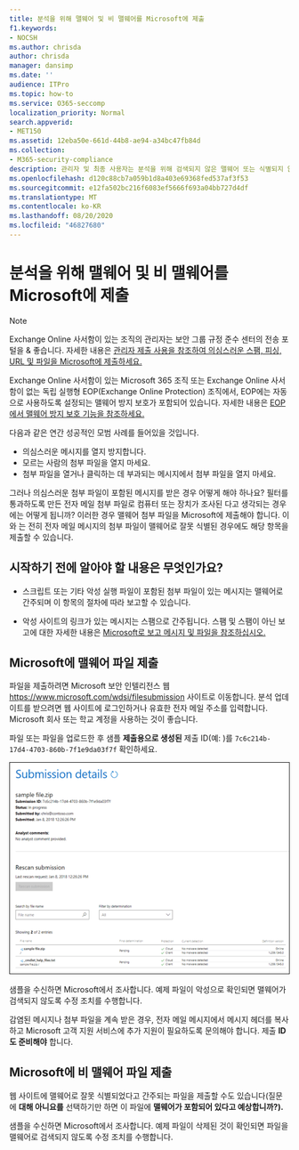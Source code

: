 ```yaml
---
title: 분석을 위해 맬웨어 및 비 맬웨어를 Microsoft에 제출
f1.keywords:
- NOCSH
ms.author: chrisda
author: chrisda
manager: dansimp
ms.date: ''
audience: ITPro
ms.topic: how-to
ms.service: O365-seccomp
localization_priority: Normal
search.appverid:
- MET150
ms.assetid: 12eba50e-661d-44b8-ae94-a34bc47fb84d
ms.collection:
- M365-security-compliance
description: 관리자 및 최종 사용자는 분석을 위해 검색되지 않은 맬웨어 또는 식별되지 않은 맬웨어 첨부 파일을 Microsoft에 제출하는 방법에 대해 알고 있습니다.
ms.openlocfilehash: d120c88cb7a059b1d8a403e69368fed537af3f53
ms.sourcegitcommit: e12fa502bc216f6083ef5666f693a04bb727d4df
ms.translationtype: MT
ms.contentlocale: ko-KR
ms.lasthandoff: 08/20/2020
ms.locfileid: "46827680"
---
```

# <a name="submit-malware-and-non-malware-to-microsoft-for-analysis"></a>분석을 위해 맬웨어 및 비 맬웨어를 Microsoft에 제출

> [!NOTE]
> Exchange Online 사서함이 있는 조직의 관리자는 보안 그룹 규정 준수 센터의 전송 포털을 & 좋습니다. 자세한 내용은 [관리자 제출 사용을 참조하여 의심스러운 스팸, 피싱, URL 및 파일을 Microsoft에 제출하세요.](admin-submission.md)

Exchange Online 사서함이 있는 Microsoft 365 조직 또는 Exchange Online 사서함이 없는 독립 실행형 EOP(Exchange Online Protection) 조직에서, EOP에는 자동으로 사용하도록 설정되는 맬웨어 방지 보호가 포함되어 있습니다. 자세한 내용은 [EOP에서 맬웨어 방지 보호 기능을 참조하세요.](anti-malware-protection.md)

다음과 같은 연간 성공적인 모범 사례를 들어있을 것입니다.

- 의심스러운 메시지를 열지 방지합니다.
- 모르는 사람의 첨부 파일을 열지 마세요.
- 첨부 파일을 열거나 클릭하는 데 부과되는 메시지에서 첨부 파일을 열지 마세요.

그러나 의심스러운 첨부 파일이 포함된 메시지를 받은 경우 어떻게 해야 하나요? 필터를 통과하도록 만든 전자 메일 첨부 파일로 컴퓨터 또는 장치가 조사된 다고 생각되는 경우에는 어떻게 됩니까? 이러한 경우 맬웨어 첨부 파일을 Microsoft에 제출해야 합니다. 이와 는 전히 전자 메일 메시지의 첨부 파일이 맬웨어로 잘못 식별된 경우에도 해당 항목을 제출할 수 있습니다.

## <a name="what-do-you-need-to-know-before-you-begin"></a>시작하기 전에 알아야 할 내용은 무엇인가요?

- 스크립트 또는 기타 악성 실행 파일이 포함된 첨부 파일이 있는 메시지는 맬웨어로 간주되며 이 항목의 절차에 따라 보고할 수 있습니다.

- 악성 사이트의 링크가 있는 메시지는 스팸으로 간주됩니다. 스팸 및 스팸이 아닌 보고에 대한 자세한 내용은 [Microsoft로 보고 메시지 및 파일을 참조하십시오.](report-junk-email-messages-to-microsoft.md)

## <a name="submit-malware-files-to-microsoft"></a>Microsoft에 맬웨어 파일 제출

파일을 제출하려면 Microsoft 보안 인텔리전스 웹 <https://www.microsoft.com/wdsi/filesubmission> 사이트로 이동합니다. 분석 업데이트를 받으려면 웹 사이트에 로그인하거나 유효한 전자 메일 주소를 입력합니다. Microsoft 회사 또는 학교 계정을 사용하는 것이 좋습니다.

파일 또는 파일을 업로드한 후 샘플 **제출용으로 생성된** 제출 ID(예: )를 `7c6c214b-17d4-4703-860b-7f1e9da03f7f` 확인하세요.

![Windows Defender 보안 인텔리전스 웹 사이트의 전송 세부 정보](../../media/EOP-Malware-Protection-Center.png)

샘플을 수신하면 Microsoft에서 조사합니다. 예제 파일이 악성으로 확인되면 맬웨어가 검색되지 않도록 수정 조치를 수행합니다.

감염된 메시지나 첨부 파일을 계속 받은 경우, 전자 메일 메시지에서 메시지 헤더를 복사하고 Microsoft 고객 지원 서비스에 추가 지원이 필요하도록 문의해야 합니다. 제출 **ID도 준비해야** 합니다.

## <a name="submit-non-malware-files-to-microsoft"></a>Microsoft에 비 맬웨어 파일 제출

웹 사이트에 맬웨어로 잘못 식별되었다고 간주되는 파일을 제출할 수도 있습니다(질문에 **대해 아니요를** 선택하기만 하면 이 파일에 **맬웨어가 포함되어 있다고 예상합니까?).**

샘플을 수신하면 Microsoft에서 조사합니다. 예제 파일이 삭제된 것이 확인되면 파일을 맬웨어로 검색되지 않도록 수정 조치를 수행합니다.
